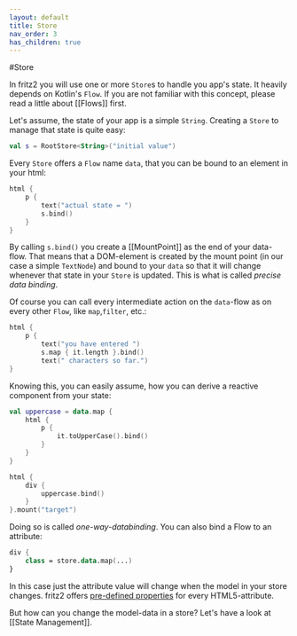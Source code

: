 ```yaml
---
layout: default
title: Store
nav_order: 3
has_children: true
---
```

#Store

In fritz2 you will use one or more `Store`s to handle you app's state. It heavily depends on Kotlin's `Flow`. If you are not familiar with this concept, please read a little about [[Flows]] first.

Let's assume, the state of your app is a simple `String`. Creating a `Store` to manage that state is quite easy:

```kotlin
val s = RootStore<String>("initial value")
```

Every `Store` offers a `Flow` name `data`, that you can be bound to an element in your html:

```kotlin
html {
    p {
        text("actual state = ")
        s.bind()   
    }
}
```

By calling `s.bind()` you create a [[MountPoint]] as the end of your data-flow. That means that a DOM-element is created by the mount point (in our case a simple `TextNode`) and bound to your `data` so that it will change whenever that state in your `Store` is updated. This is what is called _precise data binding_.

Of course you can call every intermediate action on the `data`-flow as on every other `Flow`, like `map`,`filter`, etc.:

```kotlin
html {
    p {
        text("you have entered ")
        s.map { it.length }.bind()
        text(" characters so far.")
}
```

Knowing this, you can easily assume, how you can derive a reactive component from your state:

```kotlin
val uppercase = data.map {
    html {
        p {
            it.toUpperCase().bind()
        }
    } 
}

html {
    div {
        uppercase.bind()
    }
}.mount("target")
```

Doing so is called _one-way-databinding_.
You can also bind a Flow to an attribute:

```kotlin
div {
    class = store.data.map(...)
}
```
In this case just the attribute value will change when the model in your store changes. fritz2 offers [pre-defined properties](https://jwstegemann.github.io/fritz2/dokka/fritz2/io.fritz2.dom.html/) for every HTML5-attribute.

But how can you change the model-data in a store? Let's have a look at [[State Management]].
